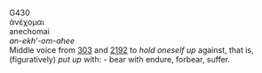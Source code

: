 G430  
ἀνέχομαι  
anechomai  
*an-ekh‘-om-ahee*  
Middle voice from [303](g0303) and [2192](g2192) to *hold* *oneself*
*up* against, that is, (figuratively) *put* *up* with: - bear with
endure, forbear, suffer.  
